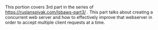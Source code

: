 This portion covers 3rd part in the series of
https://ruslanspivak.com/lsbaws-part3/ . This part talks about
creating a concurrent web server and how to effectively improve that
webserver in order to accept multiple client requests at a time.